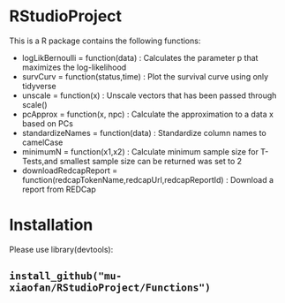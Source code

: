 # RStudioProject
This is a R package contains the following functions:
- logLikBernoulli = function(data) : Calculates the parameter p that maximizes the log-likelihood
- survCurv = function(status,time) : Plot the survival curve using only tidyverse
- unscale = function(x) : Unscale vectors that has been passed through scale()
- pcApprox = function(x, npc) : Calculate the approximation to a data x based on PCs
- standardizeNames = function(data) : Standardize column names to camelCase
- minimumN = function(x1,x2) : Calculate minimum sample size for T-Tests,and smallest sample size can be returned was set to 2
- downloadRedcapReport = function(redcapTokenName,redcapUrl,redcapReportId) : Download a report from REDCap

# Installation
Please use library(devtools):

## ```install_github("mu-xiaofan/RStudioProject/Functions")```
